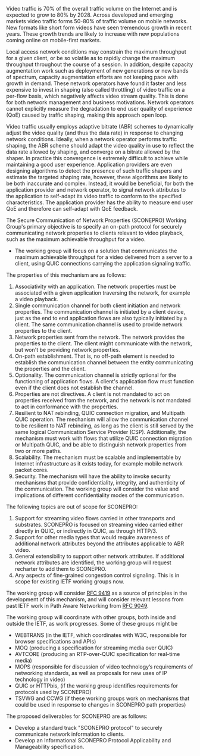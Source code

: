 Video traffic is 70% of the overall traffic volume on the Internet and is expected to grow to 80% by 2028.
Across developed and emerging markets video traffic forms 50-80% of traffic volume on mobile networks.
New formats like short form videos have seen tremendous growth in recent years.
These growth trends are likely to increase with new populations coming online on mobile-first markets.

Local access network conditions may constrain the maximum throughput for a given client, or be so volatile as to rapidly change the maximum throughput throughout the course of a session.
In addition, despite capacity augmentation work such as deployment of new generations or new bands of spectrum, capacity augmentation efforts are not keeping pace with growth in demand.
These network operators have found it faster and less expensive to invest in shaping (also called throttling) of video traffic on a per-flow basis, which negatively affects video stream quality.
This is done for both network management and business motivations.
Network operators cannot explicitly measure the degradation to end user quality of experience (QoE) caused by traffic shaping, making this approach open loop.

Video traffic usually employs adaptive bitrate (ABR) schemes to dynamically adjust the video quality (and thus the data rate) in response to changing network conditions.
Ideally, when a network operator performs traffic shaping, the ABR scheme should adapt the video quality in use to reflect the data rate allowed by shaping, and converge on a bitrate allowed by the shaper.
In practice this convergence is extremely difficult to achieve while maintaining a good user experience.
Application providers are even designing algorithms to detect the presence of such traffic shapers and estimate the targeted shaping rate, however, these algorithms are likely to be both inaccurate and complex.
Instead, it would be beneficial, for both the application provider and network operator, to signal network attributes to the application to self-adapt its video traffic to conform to the specified characteristics.
The application provider has the ability to measure end user QoE and therefore can self-adapt with QoE feedback.

The Secure Communication of Network Properties (SCONEPRO) Working Group's primary objective is to specify an on-path protocol for securely communicating network properties to clients relevant to video playback, such as the maximum achievable throughput for a video. 
- The working group will focus on a solution that communicates the maximum achievable throughput for a video delivered from a server to a client, using QUIC connections carrying the application signaling traffic.

The properties of this mechanism are as follows:

1. Associativity with an application.
The network properties must be associated with a given application traversing the network, for example a video playback.
1. Single communication channel for both client initiation and network properties.
The communication channel is initiated by a client device, just as the end to end application flows are also typically initiated by a client. The same communication channel is used to provide network properties to the client.
1. Network properties sent from the network.
The network provides the properties to the client. The client might communicate with the network, but won't be providing network properties.
1. On-path establishment.
That is, no off-path element is needed to establish the communication channel between the entity communicating the properties and the client.
1. Optionality.
The communication channel is strictly optional for the functioning of application flows.
A client's application flow must function even if the client does not establish the channel.
1. Properties are not directives.
A client is not mandated to act on properties received from the network, and the network is not mandated to act in conformance with the properties.
1. Resilient to NAT rebinding, QUIC connection migration, and Multipath QUIC operation.
The mechanism will allow the communication channel to be resilient to NAT rebinding, as long as the client is still served by the same logical Communication Service Provider (CSP). Additionally, the mechanism must work with flows that utilize QUIC connection migration or Multipath QUIC, and be able to distinguish network properties from two or more paths.
1. Scalability.
The mechanism must be scalable and implementable by Internet infrastructure as it exists today, for example mobile network packet cores.
1. Security.
The mechanism will have the ability to invoke security mechanisms that provide confidentiality, integrity, and authenticity of the communication. The working group will consider the value and implications of different confidentiality modes of the communication.

The following topics are out of scope for SCONEPRO:

1. Support for streaming video flows carried in other transports and substrates. SCONEPRO is focused on streaming video carried either directly in QUIC, or indirectly in QUIC, as through HTTP/3.
1. Support for other media types that would require awareness of additional network attributes beyond the attributes applicable to ABR video.
1. General extensibility to support other network attributes. If additional network attributes are identified, the working group will request recharter to add them to SCONEPRO.
1. Any aspects of fine-grained congestion control signaling. This is in scope for existing IETF working groups now.

The working group will consider [RFC 9419](https://www.rfc-editor.org/rfc/rfc9419.html) as a source of principles in the development of this mechanism, and will consider relevant lessons from past IETF work in Path Aware Networking from [RFC 9049](https://www.rfc-editor.org/rfc/rfc9049.html).

The working group will coordinate with other groups, both inside and outside the IETF, as work progresses. Some of these groups might be
* WEBTRANS (in the IETF, which coordinates with W3C, responsible for browser specifications and APIs)
* MOQ (producing a specification for streaming media over QUIC)
* AVTCORE (producing an RTP-over-QUIC specification for real-time media)
* MOPS (responsible for  discussion of video technology’s requirements of networking standards, as well as proposals for new uses of IP technology in video)
* QUIC or HTTPbis, (if the working group identifies requirements for protocols used by SCONEPRO)
* TSVWG and CCWG (if these working groups work on mechanisms that could be used in response to changes in SCONEPRO path properties)

The proposed deliverables for SCONEPRO are as follows:

* Develop a standard track "SCONEPRO protocol" to securely communicate network information to clients.
* Develop an Informational SCONEPRO Protocol Applicability and Manageability specification.
